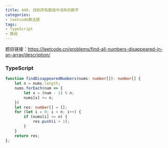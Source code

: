 ```yaml
---
title: 448. 找到所有数组中消失的数字
categories:
- leetcode算法题
tags: 
- TypeScript
- 数组
--- 
```


题目链接：https://leetcode.cn/problems/find-all-numbers-disappeared-in-an-array/description/



### TypeScript
``` TypeScript
function findDisappearedNumbers(nums: number[]): number[] {
    let n = nums.length;
    nums.forEach(num => {
        let x = (num - 1) % n;
        nums[x] += n;
    })
    let res: number[] = [];
    for (let i = 0; i < n; i++) {
        if (nums[i] <= n) {
            res.push(i + 1);
        }
    }
    return res;
};
```